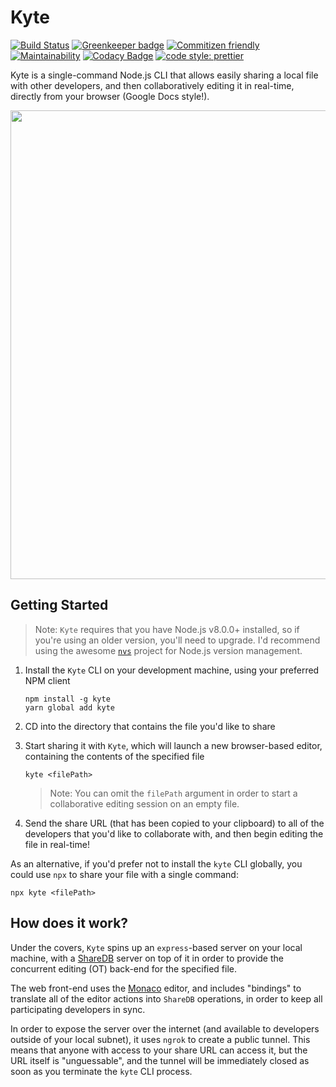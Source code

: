 # Kyte

[![Build Status](https://travis-ci.org/lostintangent/kyte.svg?branch=master)](https://travis-ci.org/lostintangent/kyte)
[![Greenkeeper badge](https://badges.greenkeeper.io/lostintangent/kyte.svg)](https://greenkeeper.io/)
[![Commitizen friendly](https://img.shields.io/badge/commitizen-friendly-brightgreen.svg)](http://commitizen.github.io/cz-cli/)
[![Maintainability](https://api.codeclimate.com/v1/badges/84be0e61815a8fbd3aef/maintainability)](https://codeclimate.com/github/lostintangent/kyte/maintainability)
[![Codacy Badge](https://api.codacy.com/project/badge/Grade/b7c97aa5ef87430ca1eb48c7399c41d3)](https://www.codacy.com/app/lostintangent/kyte?utm_source=github.com&utm_medium=referral&utm_content=lostintangent/kyte&utm_campaign=Badge_Grade)
[![code style: prettier](https://img.shields.io/badge/code_style-prettier-ff69b4.svg)](https://github.com/prettier/prettier)

Kyte is a single-command Node.js CLI that allows easily sharing a local file with other developers, and then collaboratively editing it in real-time, directly from your browser (Google Docs style!).

<img width="750"  src="https://user-images.githubusercontent.com/116461/30508388-dc197cf6-9a4a-11e7-8f8e-2f03a6cd632d.png" />

## Getting Started

> Note: `Kyte` requires that you have Node.js v8.0.0+ installed, so if you're using an older version, you'll need to upgrade. I'd recommend using the awesome [`nvs`](github.com/jasongin/nvs) project for Node.js version management.

1. Install the `Kyte` CLI on your development machine, using your preferred NPM client

   ```shell
   npm install -g kyte
   yarn global add kyte
   ```

1. CD into the directory that contains the file you'd like to share

1. Start sharing it with `Kyte`, which will launch a new browser-based editor, containing the contents of the specified file

   ```shell
   kyte <filePath>
   ```

   > Note: You can omit the `filePath` argument in order to start a collaborative editing session on an empty file.

1. Send the share URL (that has been copied to your clipboard) to all of the developers that you'd like to collaborate with, and then begin editing the file in real-time!

As an alternative, if you'd prefer not to install the `kyte` CLI globally, you could use `npx` to share your file with a single command:

```shell
npx kyte <filePath>
```

## How does it work?

Under the covers, `Kyte` spins up an `express`-based server on your local machine, with a [ShareDB](https://github.com/share/sharedb/) server on top of it in order to provide the concurrent editing (OT) back-end for the specified file.

The web front-end uses the [Monaco](https://microsoft.github.io/monaco-editor) editor, and includes "bindings" to translate all of the editor actions into `ShareDB` operations, in order to keep all participating developers in sync.

In order to expose the server over the internet (and available to developers outside of your local subnet), it uses `ngrok` to create a public tunnel. This means that anyone with access to your share URL can access it, but the URL itself is "unguessable", and the tunnel will be immediately closed as soon as you terminate the `kyte` CLI process.

